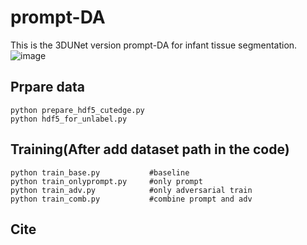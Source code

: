 # prompt-DA
This is the 3DUNet version prompt-DA for infant tissue segmentation.
![image](https://github.com/MurasakiLin/prompt-DA/assets/127721194/96e03614-12fd-4660-8107-8078b64be37d)

## Prpare data
```
python prepare_hdf5_cutedge.py 
python hdf5_for_unlabel.py
```

## Training(After add dataset path in the code)
```
python train_base.py           #baseline
python train_onlyprompt.py     #only prompt
python train_adv.py            #only adversarial train
python train_comb.py           #combine prompt and adv
```

## Cite
```
```
